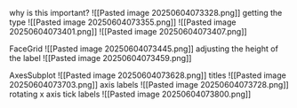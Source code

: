 why is this important?
![[Pasted image 20250604073328.png]]
getting the type
![[Pasted image 20250604073355.png]]
![[Pasted image 20250604073401.png]]
![[Pasted image 20250604073407.png]]

FaceGrid
![[Pasted image 20250604073445.png]]
adjusting the height of the label
![[Pasted image 20250604073459.png]]

AxesSubplot
![[Pasted image 20250604073628.png]]
titles
![[Pasted image 20250604073703.png]]
axis labels
![[Pasted image 20250604073728.png]]
rotating x axis tick labels
![[Pasted image 20250604073800.png]]

